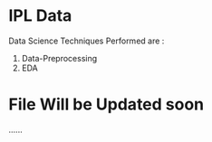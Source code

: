# IPL Data
Data Science Techniques Performed are :

1) Data-Preprocessing
2) EDA

# File Will be Updated soon
......
